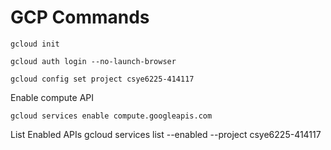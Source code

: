 # GCP Commands

```
gcloud init
```
```
gcloud auth login --no-launch-browser
```
```
gcloud config set project csye6225-414117
```

Enable compute API
```
gcloud services enable compute.googleapis.com
```

List Enabled APIs 
gcloud services list --enabled --project csye6225-414117